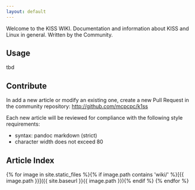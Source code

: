 ```yaml
---
layout: default
---
```


Welcome to the KISS WIKI. Documentation and information about KISS and Linux in 
general. Written by the Community.

## Usage

tbd

## Contribute

In add a new article or modify an existing one, create a new Pull Request in the community repository:
http://github.com/mcpcpc/k1ss

Each new article will be reviewed for compliance with the following style requirements:

* syntax: pandoc markdown (strict)
* character width does not exceed 80

## Article Index
{% for image in site.static_files %}{% if image.path contains 'wiki/' %}[{{ image.path }}]({{ site.baseurl }}{{ image.path }}){% endif %}  {% endfor %}
